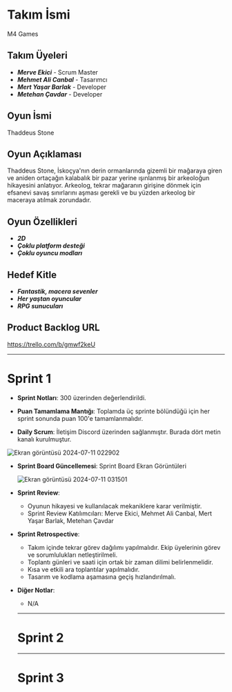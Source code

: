 # Takım İsmi
M4 Games

## Takım Üyeleri
- ***Merve Ekici*** - Scrum Master
- ***Mehmet Ali Canbal*** - Tasarımcı
- ***Mert Yaşar Barlak*** - Developer
- ***Metehan Çavdar*** - Developer

## Oyun İsmi
Thaddeus Stone

## Oyun Açıklaması
Thaddeus Stone, İskoçya'nın derin ormanlarında gizemli bir mağaraya giren ve aniden ortaçağın kalabalık bir pazar yerine ışınlanmış bir arkeoloğun hikayesini anlatıyor. Arkeolog, tekrar mağaranın girişine dönmek için efsanevi savaş sınırlarını aşması gerekli ve bu yüzden arkeolog bir maceraya atılmak zorundadır.

## Oyun Özellikleri
- ***2D***
- ***Çoklu platform desteği***
- ***Çoklu oyuncu modları***

## Hedef Kitle
- ***Fantastik, macera sevenler***
- ***Her yaştan oyuncular***
- ***RPG sunucuları***

## Product Backlog URL
https://trello.com/b/gmwf2keU

---

# Sprint 1

- **Sprint Notları**: 300 üzerinden değerlendirildi.

- **Puan Tamamlama Mantığı**: Toplamda üç sprinte bölündüğü için her sprint sonunda puan 100'e tamamlanmalıdır.

- **Daily Scrum**: İletişim Discord üzerinden sağlanmıştır. Burada dört metin kanalı kurulmuştur.

![Ekran görüntüsü 2024-07-11 022902](https://github.com/Ciaodar/OUA-Bootcamp/assets/154469323/fb04d0fd-fd2b-4f38-90fc-2f5709fe1539)

- **Sprint Board Güncellemesi**: Sprint Board Ekran Görüntüleri

  ![Ekran görüntüsü 2024-07-11 031501](https://github.com/Ciaodar/OUA-Bootcamp/assets/154469323/be361e07-010f-4e0a-a42b-a199bea30947)

- **Sprint Review**:
  - Oyunun hikayesi ve kullanılacak mekaniklere karar verilmiştir.
  - Sprint Review Katılımcıları: Merve Ekici, Mehmet Ali Canbal, Mert Yaşar Barlak, Metehan Çavdar
- **Sprint Retrospective**:
  - Takım içinde tekrar görev dağılımı yapılmalıdır. Ekip üyelerinin görev ve sorumlulukları netleştirilmeli.
  - Toplantı günleri ve saati için ortak bir zaman dilimi belirlenmelidir.
  - Kısa ve etkili ara toplantılar yapılmalıdır.
  - Tasarım ve kodlama aşamasına geçiş hızlandırılmalı.

- **Diğer Notlar**:
  - N/A

  ---

  # Sprint 2

  ---

  # Sprint 3
  

